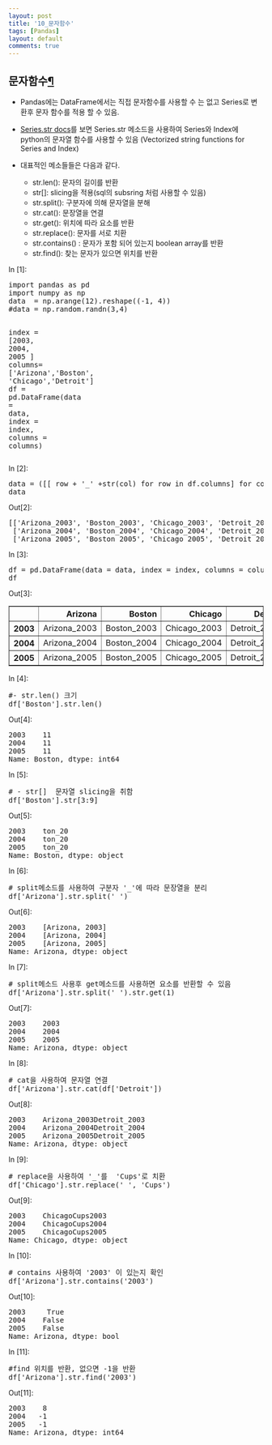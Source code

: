 ```yaml
---
layout: post
title: '10_문자함수'
tags: [Pandas]
layout: default
comments: true
---
```

<div class="cell border-box-sizing text_cell rendered">
<div class="prompt input_prompt">
</div>
<div class="inner_cell">
<div class="text_cell_render border-box-sizing rendered_html">
<h2 id="&#47928;&#51088;&#54632;&#49688;">&#47928;&#51088;&#54632;&#49688;<a class="anchor-link" href="#&#47928;&#51088;&#54632;&#49688;">&#182;</a></h2><ul>
<li>Pandas에는 DataFrame에서는 직접 문자함수를 사용할 수 는 없고  Series로 변환후 문자 함수를 적용 할 수 있음.  </li>
<li><p><a href="https://pandas.pydata.org/pandas-docs/stable/generated/pandas.Series.str.html">Series.str docs</a>를 보면 Series.str 메소드을 사용하여  Series와 Index에 python의 문자열 함수를 사용할 수 있음 (Vectorized string functions for Series and Index)</p>
</li>
<li><p>대표적인 메소들들은 다음과 같다.</p>
<ul>
<li>str.len(): 문자의 길이를 반환</li>
<li>str[]: slicing을 적용(sql의 subsring 처럼 사용할 수 있음)</li>
<li>str.split(): 구분자에 의해 문자열을 분해</li>
<li>str.cat(): 문장열을 연결</li>
<li>str.get(): 위치에 따라 요소를 반환</li>
<li>str.replace(): 문자를 서로 치환</li>
<li>str.contains() : 문자가 포함 되어 있는지 boolean array를 반환</li>
<li>str.find(): 찾는 문자가 있으면 위치를 반환</li>
</ul>
</li>
</ul>

</div>
</div>
</div>
<div class="cell border-box-sizing code_cell rendered">
<div class="input">
<div class="prompt input_prompt">In&nbsp;[1]:</div>
<div class="inner_cell">
    <div class="input_area">
<div class=" highlight hl-ipython3"><pre><span></span><span class="kn">import</span> <span class="nn">pandas</span> <span class="k">as</span> <span class="nn">pd</span>
<span class="kn">import</span> <span class="nn">numpy</span> <span class="k">as</span> <span class="nn">np</span>
<span class="n">data</span>  <span class="o">=</span> <span class="n">np</span><span class="o">.</span><span class="n">arange</span><span class="p">(</span><span class="mi">12</span><span class="p">)</span><span class="o">.</span><span class="n">reshape</span><span class="p">((</span><span class="o">-</span><span class="mi">1</span><span class="p">,</span> <span class="mi">4</span><span class="p">))</span>
<span class="c1">#data = np.random.randn(3,4)</span>

<span class="n">index</span> <span class="o">=</span> <span class="p">[</span><span class="mi">2003</span><span class="p">,</span> <span class="mi">2004</span><span class="p">,</span> <span class="mi">2005</span> <span class="p">]</span>
<span class="n">columns</span><span class="o">=</span> <span class="p">[</span><span class="s1">&#39;Arizona&#39;</span><span class="p">,</span><span class="s1">&#39;Boston&#39;</span><span class="p">,</span> <span class="s1">&#39;Chicago&#39;</span><span class="p">,</span><span class="s1">&#39;Detroit&#39;</span><span class="p">]</span>
<span class="n">df</span> <span class="o">=</span> <span class="n">pd</span><span class="o">.</span><span class="n">DataFrame</span><span class="p">(</span><span class="n">data</span> <span class="o">=</span> <span class="n">data</span><span class="p">,</span> <span class="n">index</span> <span class="o">=</span> <span class="n">index</span><span class="p">,</span> <span class="n">columns</span> <span class="o">=</span> <span class="n">columns</span><span class="p">)</span>
</pre></div>

</div>
</div>
</div>

</div>
<div class="cell border-box-sizing code_cell rendered">
<div class="input">
<div class="prompt input_prompt">In&nbsp;[2]:</div>
<div class="inner_cell">
    <div class="input_area">
<div class=" highlight hl-ipython3"><pre><span></span><span class="n">data</span> <span class="o">=</span> <span class="p">([[</span> <span class="n">row</span> <span class="o">+</span> <span class="s1">&#39;_&#39;</span> <span class="o">+</span><span class="nb">str</span><span class="p">(</span><span class="n">col</span><span class="p">)</span> <span class="k">for</span> <span class="n">row</span> <span class="ow">in</span> <span class="n">df</span><span class="o">.</span><span class="n">columns</span><span class="p">]</span> <span class="k">for</span> <span class="n">col</span> <span class="ow">in</span> <span class="n">df</span><span class="o">.</span><span class="n">index</span><span class="p">])</span>
<span class="n">data</span>
</pre></div>

</div>
</div>
</div>

<div class="output_wrapper">
<div class="output">


<div class="output_area">
<div class="prompt output_prompt">Out[2]:</div>



<div class="output_text output_subarea output_execute_result">
<pre>[[&#39;Arizona_2003&#39;, &#39;Boston_2003&#39;, &#39;Chicago_2003&#39;, &#39;Detroit_2003&#39;],
 [&#39;Arizona_2004&#39;, &#39;Boston_2004&#39;, &#39;Chicago_2004&#39;, &#39;Detroit_2004&#39;],
 [&#39;Arizona_2005&#39;, &#39;Boston_2005&#39;, &#39;Chicago_2005&#39;, &#39;Detroit_2005&#39;]]</pre>
</div>

</div>

</div>
</div>

</div>
<div class="cell border-box-sizing code_cell rendered">
<div class="input">
<div class="prompt input_prompt">In&nbsp;[3]:</div>
<div class="inner_cell">
    <div class="input_area">
<div class=" highlight hl-ipython3"><pre><span></span><span class="n">df</span> <span class="o">=</span> <span class="n">pd</span><span class="o">.</span><span class="n">DataFrame</span><span class="p">(</span><span class="n">data</span> <span class="o">=</span> <span class="n">data</span><span class="p">,</span> <span class="n">index</span> <span class="o">=</span> <span class="n">index</span><span class="p">,</span> <span class="n">columns</span> <span class="o">=</span> <span class="n">columns</span><span class="p">)</span>
<span class="n">df</span>
</pre></div>

</div>
</div>
</div>

<div class="output_wrapper">
<div class="output">


<div class="output_area">
<div class="prompt output_prompt">Out[3]:</div>


<div class="output_html rendered_html output_subarea output_execute_result">
<div>
<style>
    .dataframe thead tr:only-child th {
        text-align: right;
    }

    .dataframe thead th {
        text-align: left;
    }

    .dataframe tbody tr th {
        vertical-align: top;
    }
</style>
<table border="1" class="dataframe">
  <thead>
    <tr style="text-align: right;">
      <th></th>
      <th>Arizona</th>
      <th>Boston</th>
      <th>Chicago</th>
      <th>Detroit</th>
    </tr>
  </thead>
  <tbody>
    <tr>
      <th>2003</th>
      <td>Arizona_2003</td>
      <td>Boston_2003</td>
      <td>Chicago_2003</td>
      <td>Detroit_2003</td>
    </tr>
    <tr>
      <th>2004</th>
      <td>Arizona_2004</td>
      <td>Boston_2004</td>
      <td>Chicago_2004</td>
      <td>Detroit_2004</td>
    </tr>
    <tr>
      <th>2005</th>
      <td>Arizona_2005</td>
      <td>Boston_2005</td>
      <td>Chicago_2005</td>
      <td>Detroit_2005</td>
    </tr>
  </tbody>
</table>
</div>
</div>

</div>

</div>
</div>

</div>
<div class="cell border-box-sizing code_cell rendered">
<div class="input">
<div class="prompt input_prompt">In&nbsp;[4]:</div>
<div class="inner_cell">
    <div class="input_area">
<div class=" highlight hl-ipython3"><pre><span></span><span class="c1">#- str.len() 크기</span>
<span class="n">df</span><span class="p">[</span><span class="s1">&#39;Boston&#39;</span><span class="p">]</span><span class="o">.</span><span class="n">str</span><span class="o">.</span><span class="n">len</span><span class="p">()</span>
</pre></div>

</div>
</div>
</div>

<div class="output_wrapper">
<div class="output">


<div class="output_area">
<div class="prompt output_prompt">Out[4]:</div>



<div class="output_text output_subarea output_execute_result">
<pre>2003    11
2004    11
2005    11
Name: Boston, dtype: int64</pre>
</div>

</div>

</div>
</div>

</div>
<div class="cell border-box-sizing code_cell rendered">
<div class="input">
<div class="prompt input_prompt">In&nbsp;[5]:</div>
<div class="inner_cell">
    <div class="input_area">
<div class=" highlight hl-ipython3"><pre><span></span><span class="c1"># - str[]  문자열 slicing을 취함</span>
<span class="n">df</span><span class="p">[</span><span class="s1">&#39;Boston&#39;</span><span class="p">]</span><span class="o">.</span><span class="n">str</span><span class="p">[</span><span class="mi">3</span><span class="p">:</span><span class="mi">9</span><span class="p">]</span>
</pre></div>

</div>
</div>
</div>

<div class="output_wrapper">
<div class="output">


<div class="output_area">
<div class="prompt output_prompt">Out[5]:</div>



<div class="output_text output_subarea output_execute_result">
<pre>2003    ton_20
2004    ton_20
2005    ton_20
Name: Boston, dtype: object</pre>
</div>

</div>

</div>
</div>

</div>
<div class="cell border-box-sizing code_cell rendered">
<div class="input">
<div class="prompt input_prompt">In&nbsp;[6]:</div>
<div class="inner_cell">
    <div class="input_area">
<div class=" highlight hl-ipython3"><pre><span></span><span class="c1"># split메소드를 사용하여 구분자 &#39;_&#39;에 따라 문장열을 분리</span>
<span class="n">df</span><span class="p">[</span><span class="s1">&#39;Arizona&#39;</span><span class="p">]</span><span class="o">.</span><span class="n">str</span><span class="o">.</span><span class="n">split</span><span class="p">(</span><span class="s1">&#39;_&#39;</span><span class="p">)</span>
</pre></div>

</div>
</div>
</div>

<div class="output_wrapper">
<div class="output">


<div class="output_area">
<div class="prompt output_prompt">Out[6]:</div>



<div class="output_text output_subarea output_execute_result">
<pre>2003    [Arizona, 2003]
2004    [Arizona, 2004]
2005    [Arizona, 2005]
Name: Arizona, dtype: object</pre>
</div>

</div>

</div>
</div>

</div>
<div class="cell border-box-sizing code_cell rendered">
<div class="input">
<div class="prompt input_prompt">In&nbsp;[7]:</div>
<div class="inner_cell">
    <div class="input_area">
<div class=" highlight hl-ipython3"><pre><span></span><span class="c1"># split메소드 사용후 get메소드를 사용하면 요소를 반환할 수 있음</span>
<span class="n">df</span><span class="p">[</span><span class="s1">&#39;Arizona&#39;</span><span class="p">]</span><span class="o">.</span><span class="n">str</span><span class="o">.</span><span class="n">split</span><span class="p">(</span><span class="s1">&#39;_&#39;</span><span class="p">)</span><span class="o">.</span><span class="n">str</span><span class="o">.</span><span class="n">get</span><span class="p">(</span><span class="mi">1</span><span class="p">)</span>
</pre></div>

</div>
</div>
</div>

<div class="output_wrapper">
<div class="output">


<div class="output_area">
<div class="prompt output_prompt">Out[7]:</div>



<div class="output_text output_subarea output_execute_result">
<pre>2003    2003
2004    2004
2005    2005
Name: Arizona, dtype: object</pre>
</div>

</div>

</div>
</div>

</div>
<div class="cell border-box-sizing code_cell rendered">
<div class="input">
<div class="prompt input_prompt">In&nbsp;[8]:</div>
<div class="inner_cell">
    <div class="input_area">
<div class=" highlight hl-ipython3"><pre><span></span><span class="c1"># cat을 사용하여 문자열 연결</span>
<span class="n">df</span><span class="p">[</span><span class="s1">&#39;Arizona&#39;</span><span class="p">]</span><span class="o">.</span><span class="n">str</span><span class="o">.</span><span class="n">cat</span><span class="p">(</span><span class="n">df</span><span class="p">[</span><span class="s1">&#39;Detroit&#39;</span><span class="p">])</span>
</pre></div>

</div>
</div>
</div>

<div class="output_wrapper">
<div class="output">


<div class="output_area">
<div class="prompt output_prompt">Out[8]:</div>



<div class="output_text output_subarea output_execute_result">
<pre>2003    Arizona_2003Detroit_2003
2004    Arizona_2004Detroit_2004
2005    Arizona_2005Detroit_2005
Name: Arizona, dtype: object</pre>
</div>

</div>

</div>
</div>

</div>
<div class="cell border-box-sizing code_cell rendered">
<div class="input">
<div class="prompt input_prompt">In&nbsp;[9]:</div>
<div class="inner_cell">
    <div class="input_area">
<div class=" highlight hl-ipython3"><pre><span></span><span class="c1"># replace을 사용하여 &#39;_&#39;를  &#39;Cups&#39;로 치환</span>
<span class="n">df</span><span class="p">[</span><span class="s1">&#39;Chicago&#39;</span><span class="p">]</span><span class="o">.</span><span class="n">str</span><span class="o">.</span><span class="n">replace</span><span class="p">(</span><span class="s1">&#39;_&#39;</span><span class="p">,</span> <span class="s1">&#39;Cups&#39;</span><span class="p">)</span>
</pre></div>

</div>
</div>
</div>

<div class="output_wrapper">
<div class="output">


<div class="output_area">
<div class="prompt output_prompt">Out[9]:</div>



<div class="output_text output_subarea output_execute_result">
<pre>2003    ChicagoCups2003
2004    ChicagoCups2004
2005    ChicagoCups2005
Name: Chicago, dtype: object</pre>
</div>

</div>

</div>
</div>

</div>
<div class="cell border-box-sizing code_cell rendered">
<div class="input">
<div class="prompt input_prompt">In&nbsp;[10]:</div>
<div class="inner_cell">
    <div class="input_area">
<div class=" highlight hl-ipython3"><pre><span></span><span class="c1"># contains 사용하여 &#39;2003&#39; 이 있는지 확인</span>
<span class="n">df</span><span class="p">[</span><span class="s1">&#39;Arizona&#39;</span><span class="p">]</span><span class="o">.</span><span class="n">str</span><span class="o">.</span><span class="n">contains</span><span class="p">(</span><span class="s1">&#39;2003&#39;</span><span class="p">)</span>
</pre></div>

</div>
</div>
</div>

<div class="output_wrapper">
<div class="output">


<div class="output_area">
<div class="prompt output_prompt">Out[10]:</div>



<div class="output_text output_subarea output_execute_result">
<pre>2003     True
2004    False
2005    False
Name: Arizona, dtype: bool</pre>
</div>

</div>

</div>
</div>

</div>
<div class="cell border-box-sizing code_cell rendered">
<div class="input">
<div class="prompt input_prompt">In&nbsp;[11]:</div>
<div class="inner_cell">
    <div class="input_area">
<div class=" highlight hl-ipython3"><pre><span></span><span class="c1">#find 위치를 반환, 없으면 -1을 반환</span>
<span class="n">df</span><span class="p">[</span><span class="s1">&#39;Arizona&#39;</span><span class="p">]</span><span class="o">.</span><span class="n">str</span><span class="o">.</span><span class="n">find</span><span class="p">(</span><span class="s1">&#39;2003&#39;</span><span class="p">)</span>
</pre></div>

</div>
</div>
</div>

<div class="output_wrapper">
<div class="output">


<div class="output_area">
<div class="prompt output_prompt">Out[11]:</div>



<div class="output_text output_subarea output_execute_result">
<pre>2003    8
2004   -1
2005   -1
Name: Arizona, dtype: int64</pre>
</div>

</div>

</div>
</div>

</div>
 

